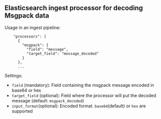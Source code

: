 ## Elasticsearch ingest processor for decoding Msgpack data

Usage in an ingest pipeline:

```
    "processors": [
      {
        "msgpack": {
          "field": "message",
          "target_field": "message_decoded"
        }
      },
      ...
```

Settings:

- `field` (mandatory): Field containing the msgpack message encoded in base64 or hex
- `target_field` (optional): Field where the processor will put the decoded message (default: `msgpack_decoded`)
- `input_format`(optional): Encoded format. `base64`(default) or `hex` are supported 
